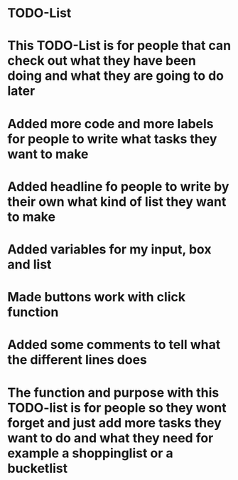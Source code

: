 # TODO-List
# This TODO-List is for people that can check out what they have been doing and what they are going to do later
# Added more code and more labels for people to write what tasks they want to make
# Added headline fo people to write by their own what kind of list they want to make
# Added variables for my input, box and list
# Made buttons work with click function
# Added some comments to tell what the different lines does
# The function and purpose with this TODO-list is for people so they wont forget and just add more tasks they want to do and what they need for example a shoppinglist or a bucketlist